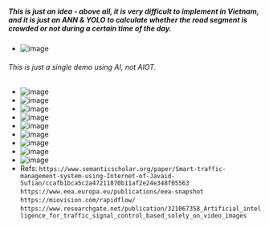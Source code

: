 ##### This is just an idea - above all, it is very difficult to implement in Vietnam, and it is just an ANN & YOLO to calculate whether the road segment is crowded or not during a certain time of the day.
* ![image](https://github.com/user-attachments/assets/86766be5-2ca2-4a26-b73f-c818e21413ef)
###### This is just a single demo using AI, not AIOT.
* ![image](https://github.com/user-attachments/assets/80244de5-ad0a-4115-ae92-fed4b8f174f6)
* ![image](https://github.com/user-attachments/assets/65973961-26d0-4b53-a5b4-862735a359d8)
* ![image](https://github.com/user-attachments/assets/890eb42e-8b8a-4d13-858f-c5228da9b2fd)
* ![image](https://github.com/user-attachments/assets/32564c1a-5ff6-412a-b46b-956fb02de3f2)
* ![image](https://github.com/user-attachments/assets/8ba4b3a7-d20e-407e-adda-789b8398a0f5)
* ![image](https://github.com/user-attachments/assets/f94bb087-c3d9-4aaf-a5b2-0ba8233af993)
* ![image](https://github.com/user-attachments/assets/84bef88f-1fcc-4822-a70c-e343150b5172)
* ![image](https://github.com/user-attachments/assets/8c1a6433-c11e-44c4-b894-6c921b098417)
* ![image](https://github.com/user-attachments/assets/afe2182b-04bd-406e-8b8d-22879118d3da)
* Refs: `https://www.semanticscholar.org/paper/Smart-traffic-management-system-using-Internet-of-Javaid-Sufian/ccafb1bca5c2a47211870b11af2e24e348f05563`
        `https://www.eea.europa.eu/publications/eea-snapshot`
        `https://miovision.com/rapidflow/`
        `https://www.researchgate.net/publication/321067358_Artificial_intelligence_for_traffic_signal_control_based_solely_on_video_images`
  
